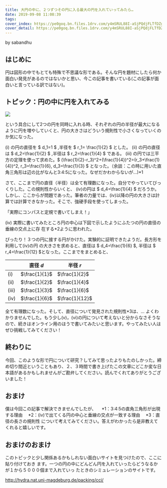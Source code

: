 ```yaml
---
title: 大円の中に、２つずつその円に入る最大の円を入れていってみたら…
date: 2019-09-08 11:08:39
tags:
cover_index: https://pe0goq.bn.files.1drv.com/y4mSRUL88I-aSjPQdjFLTfDZgf67oqhEkANr0cfggxiXV0xs3UThp0rg7_OD_uXalTbSR9Q8GSzZfBizAxXsOLlqwJnqBekZw4YvUZ-XIvSBoT0kpxs0Xc5ygD0kdWVYJs36XZukx2iWrM4gjfX1EuOtfeaWnzda3ipW0pfdoIe9Q3eC9ZqiZa8lc0roTr6AVaLQfMi6S0beFQyxvatE4-ZUw?width=660&height=254&cropmode=none
cover_detail: https://pe0goq.bn.files.1drv.com/y4mSRUL88I-aSjPQdjFLTfDZgf67oqhEkANr0cfggxiXV0xs3UThp0rg7_OD_uXalTbSR9Q8GSzZfBizAxXsOLlqwJnqBekZw4YvUZ-XIvSBoT0kpxs0Xc5ygD0kdWVYJs36XZukx2iWrM4gjfX1EuOtfeaWnzda3ipW0pfdoIe9Q3eC9ZqiZa8lc0roTr6AVaLQfMi6S0beFQyxvatE4-ZUw?width=1300&height=500&cropmode=none
---
```


by sabandhu

## はじめに

円は図形の中でもとても特殊で不思議な形である。そんな円を題材にしたら何か面白い発見があるのではないかと思い、今この記事を書いている(この記事が面白いと言っている訳ではない)。

## トピック：円の中に円を入れてみる

![](https://9p0koq.bn.files.1drv.com/y4mUMiJPoR4wKdpT1YmvpptKgsUsghdPECev5HVXGoMj5gL1MUnyFJZlYkQz1Q3gqyscaCEI-Vt_QQ7BVnNV_Fho2PI6FUUDIc3vZYJqynzC_Gb4hsZxr-YrkG-VksMFtz048EXM2DycdoGVeJufiRegPEF-noFOL1WqeTklVB4-V_zA59hbsNYAsfzzzze8HB2C6jGPix-aHvmAZ0hzsnf1g?width=1024&height=267&cropmode=none)

という具合にして2つの円を同時に入れる時、それぞれの円の半径が最大になるように円を増やしていくと、円の大きさはどういう規則性で小さくなっていくのか気になった。

(i) の円の直径を $ d_1=1 $ ,半径を $ r_1= \frac{1}{2} $ とした。
(ii) の円の直径は $ d_2=\frac{1}{2} $ ,半径は $ r_2=\frac{1}{4} $ である。
(iii) の円では三平方の定理を使って求めた。$ (\frac{1}{2}-r_3)^2+(\frac{1}{4})^2=(r_3+\frac{1}{4})^2, r_3=\frac{1}{6}, d_3=\frac{1}{3} $ となった。（余談：この時に用いた直角三角形は辺の比がなんと3:4:5になった。なぜだかわからないが…)*1

さて、ここまで円の直径（半径）は全て有理数になった。自分でやっていてびっくりした。この規則性からいくと、 (iv)の円は $ d_4=\frac{1}{4} $ だろうか。しかし、ここからが問題であった。筆者の力量では、(iv)以降の円の大きさは計算では計算できなかった。そこで、強硬手段を使ってしまった。

「実際にコンパスと定規で書いてしまえ！」

(iv) 実際に書いてみたところ円の中心は下図で示したようにふたつの円の直径の垂線の交点上に存
在する*2ように思われた。

ぴったり！３つの円に接する円がかけた。実験的に証明できたようだ。長方形を利用して(iv)の円
の大きさを求めると、直径は $ d_4=\frac{1}{6} $, 半径は $ r_4=\frac{1}{12} $となった。ここまでをまとめると、

||直径 $d$|半径 $r$|
|-|--|--|
|(i)|$\frac{1}{1}$|$\frac{1}{2}$|
|(ii)|$\frac{1}{2}$|$\frac{1}{4}$|
|(iii)|$\frac{1}{3}$|$\frac{1}{6}$|
|(iv)|$\frac{1}{6}$|$\frac{1}{12}$|

全て有理数になった。そして、直径について発見された規則性*3は、... よくわかりませんでした。もう少し(v)，(vi)の円について考えないと分からなさそうなので、続きはオンライン用のほうで書いてみたいと思います。やってみたい人はぜひ挑戦してみてください！

## 終わりに

今回、このような形で円について研究？してみて思ったよりもたのしかった。締め切り間近ということもあり、２、３時間で書き上げたこの文章にどこか変な日本語があるかもしれませんがご勘弁してください。読んでくれてありがとうございました！

## おまけ

僕は今回この記事で解決できませんでしたが、
　*1：3:4:5の直角三角形が出現する理由
　*2：(iv)で出てくる円の中心と垂線の交点が一致する理由
　*3：直径の長さの規則性
について考えてみてください。答えがわかったら是非教えてくれると嬉しいです。

## おまけのおまけ

このトピックと少し関係あるかもしれない面白いサイトを見つけたので、ここに貼り付けておき
ます。一つの円の中にどんどん円を入れていったらどうなるかが１から５０００個まで入れていっ
たときのシミュレーションのサイトです。

http://hydra.nat.uni-magdeburg.de/packing/cci/
